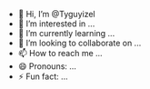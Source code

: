 - 👋 Hi, I’m @Tyguyizel
- 👀 I’m interested in ...
- 🌱 I’m currently learning ...
- 💞️ I’m looking to collaborate on ...
- 📫 How to reach me ...
- 😄 Pronouns: ...
- ⚡ Fun fact: ...

<!---
Tyguyizel/Tyguyizel is a ✨ special ✨ repository because its `README.md` (this file) appears on your GitHub profile.
You can click the Preview link to take a look at your changes.
--->
